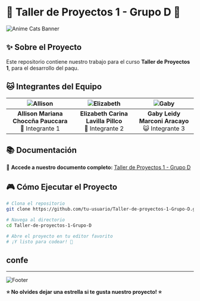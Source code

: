 # 🚀 Taller de Proyectos 1 - Grupo D 🐾

![Anime Cats Banner](https://via.placeholder.com/800/200/FF6B6B/FFFFFF?text=Anime+Cats+Code+%3C3)

## ✨ Sobre el Proyecto

Este repositorio contiene nuestro trabajo para el curso **Taller de Proyectos 1**, para el desarrollo del paqu.

## 🐱 Integrantes del Equipo

| ![Allison](https://via.placeholder.com/100/FF9E80/000000?text=A) | ![Elizabeth](https://via.placeholder.com/100/FF9E80/000000?text=E) | ![Gaby](https://via.placeholder.com/100/FF9E80/000000?text=G) |
|:---:|:---:|:---:|
| **Allison Mariana Choccña Pauccara**<br>🐾 Integrante 1 | **Elizabeth Carina Lavilla Pillco**<br>🎌 Integrante 2 | **Gaby Leidy Marconi Aracayo**<br>😺 Integrante 3 |

## 📚 Documentación

🔗 **Accede a nuestro documento completo:** [Taller de Proyectos 1 - Grupo D](https://docs.google.com/document/d/1eB0aGoB3n0bv9LfCaL8IsgUZu7iExukw/edit?usp=sharing&ouid=104422379930132611490&rtpof=true&sd=true)


## 🎮 Cómo Ejecutar el Proyecto

```bash
# Clona el repositorio
git clone https://github.com/tu-usuario/Taller-de-proyectos-1-Grupo-D.git

# Navega al directorio
cd Taller-de-proyectos-1-Grupo-D

# Abre el proyecto en tu editor favorito
# ¡Y listo para codear! 🎉
```


## confe

---

![Footer](https://via.placeholder.com/800/100/5F5F5F/FFFFFF?text=Hecho+con+%E2%9D%A4%EF%B8%8F+por+Grupo+D+-+Ingenier%C3%ADa+de+Sistemas+e+Inform%C3%A1tica)

**⭐ No olvides dejar una estrella si te gusta nuestro proyecto! ⭐**
